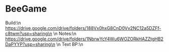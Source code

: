 # BeeGame
Build:\n
https://drive.google.com/drive/folders/188Vx0hxG8CnD0Vv2NC12a5DZFf-c8twm?usp=sharing\n
\n
Notes:\n
https://drive.google.com/drive/folders/1NbrwYcY4Wu6WOZORkHAZZtgHB2DaPYYP?usp=sharing\n
\n
Text BP:\n
